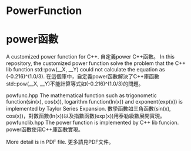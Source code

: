# PowerFunction
# power函數
A customized power function for C++.
自定義power C++函數。
In this repository, the customized power function solve the problem that the C++ lib function std::pow(__X, __Y) could not calculate the equation as (-0.216)^(1.0/3).
在這個庫中，自定義power函數解決了C++庫函數std::pow(__X, __Y)不能計算等式如(-0.216)^(1.0/3)的問題。

powfunc.hpp
The mathematical function such as trigonometic function(sin(x), cos(x)), logarithm function(ln(x)) and exponent(exp(x)) is implemented by Taylor Series Expansion.
數學函數如三角函數(sin(x), cos(x))，對數函數(ln(x))以及指數函數(exp(x))用泰勒級數展開實現。
powfunclib.hpp
The power function is implemented by C++ lib funcion.
power函數使用C++庫函數實現。

More detail is in PDF file.
更多請見PDF文件。
